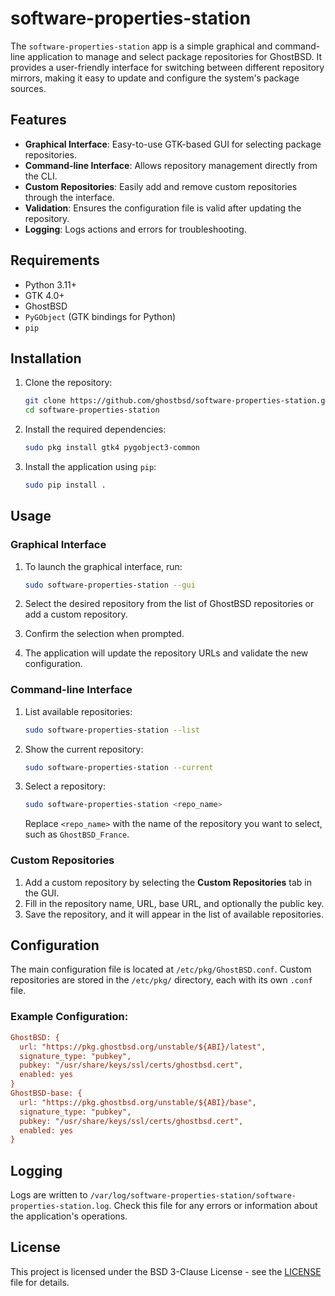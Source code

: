 # software-properties-station

The `software-properties-station` app is a simple graphical and command-line application to manage and select package repositories for GhostBSD. It provides a user-friendly interface for switching between different repository mirrors, making it easy to update and configure the system's package sources.

## Features

- **Graphical Interface**: Easy-to-use GTK-based GUI for selecting package repositories.
- **Command-line Interface**: Allows repository management directly from the CLI.
- **Custom Repositories**: Easily add and remove custom repositories through the interface.
- **Validation**: Ensures the configuration file is valid after updating the repository.
- **Logging**: Logs actions and errors for troubleshooting.

## Requirements

- Python 3.11+
- GTK 4.0+
- GhostBSD
- `PyGObject` (GTK bindings for Python)
- `pip`

## Installation

1. Clone the repository:
   ```bash
   git clone https://github.com/ghostbsd/software-properties-station.git
   cd software-properties-station
   ```

2. Install the required dependencies:
   ```bash
   sudo pkg install gtk4 pygobject3-common
   ```

3. Install the application using `pip`:
   ```bash
   sudo pip install . 
   ```

## Usage

### Graphical Interface

1. To launch the graphical interface, run:
   ```bash
   sudo software-properties-station --gui
   ```

2. Select the desired repository from the list of GhostBSD repositories or add a custom repository.
3. Confirm the selection when prompted.
4. The application will update the repository URLs and validate the new configuration.

### Command-line Interface

1. List available repositories:
   ```bash
   sudo software-properties-station --list
   ```

2. Show the current repository:
   ```bash
   sudo software-properties-station --current
   ```

3. Select a repository:
   ```bash
   sudo software-properties-station <repo_name>
   ```
   Replace `<repo_name>` with the name of the repository you want to select, such as `GhostBSD_France`.

### Custom Repositories

1. Add a custom repository by selecting the **Custom Repositories** tab in the GUI.
2. Fill in the repository name, URL, base URL, and optionally the public key.
3. Save the repository, and it will appear in the list of available repositories.

## Configuration

The main configuration file is located at `/etc/pkg/GhostBSD.conf`. Custom repositories are stored in the `/etc/pkg/` directory, each with its own `.conf` file.

### Example Configuration:

```ini
GhostBSD: {
  url: "https://pkg.ghostbsd.org/unstable/${ABI}/latest",
  signature_type: "pubkey",
  pubkey: "/usr/share/keys/ssl/certs/ghostbsd.cert",
  enabled: yes
}
GhostBSD-base: {
  url: "https://pkg.ghostbsd.org/unstable/${ABI}/base",
  signature_type: "pubkey",
  pubkey: "/usr/share/keys/ssl/certs/ghostbsd.cert",
  enabled: yes
}
```

## Logging

Logs are written to `/var/log/software-properties-station/software-properties-station.log`. Check this file for any errors or information about the application's operations.

## License

This project is licensed under the BSD 3-Clause License - see the [LICENSE](LICENSE) file for details.

